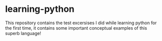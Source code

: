 # learning-python
This repository contains the test excersises I did while learning python for the first time, it contains some important conceptual examples of this superb language! 
